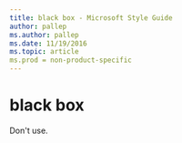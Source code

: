 ```yaml
---
title: black box - Microsoft Style Guide
author: pallep
ms.author: pallep
ms.date: 11/19/2016
ms.topic: article
ms.prod = non-product-specific
---
```


# black box

Don't use. 

